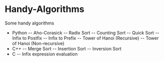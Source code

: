 # Handy-Algorithms
Some handy algorithms

- Python
  -- Aho-Corasick
-- Radix Sort
-- Counting Sort
-- Quick Sort
-- Infix to Postfix
-- Infix to Prefix
-- Tower of Hanoi (Recursive)
-- Tower of Hanoi (Non-recursive)
- C++
-- Merge Sort
-- Insertion Sort
-- Inversion Sort
- C
-- Infix expression evaluation
